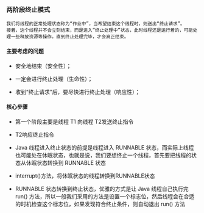 ### 两阶段终止模式

````
我们将线程的正常处理状态称为“作业中”，当希望结束这个线程时，则送出“终止请求”。
接着，这个线程并不会立刻结束，而是进入“终止处理中”状态，此时线程还是运行着的，可能处理一些释放资源等操作。直到终止处理完毕，才会真正结束。

````

#### 主要考虑的问题

- 安全地结束（安全性）；

- 一定会进行终止处理（生命性）；

- 收到“终止请求”后，要尽快进行终止处理（响应性）；

#### 核心步骤

- 第一个阶段主要是线程 T1 向线程 T2发送终止指令

- T2响应终止指令

- Java 线程进入终止状态的前提是线程进入 RUNNABLE 状态，而实际上线程也可能处在休眠状态，也就是说，我们要想终止一个线程，首先要把线程的状态从休眠状态转换到 RUNNABLE 状态

- interrupt()方法，将休眠状态的线程转换到RUNNABLE状态

- RUNNABLE 状态转换到终止状态，优雅的方式是让 Java 线程自己执行完 run() 方法，所以一般我们采用的方法是设置一个标志位，然后线程会在合适的时机检查这个标志位，如果发现符合终止条件，则自动退出 run() 方法